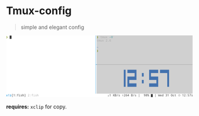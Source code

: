 # Tmux-config

> simple and elegant config

![simple and elegant config](preview.png)

**requires:** `xclip` for copy.